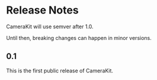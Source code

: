 # Release Notes

CameraKit will use semver after 1.0. 

Until then, breaking changes can happen in minor versions.



## 0.1

This is the first public release of CameraKit.
